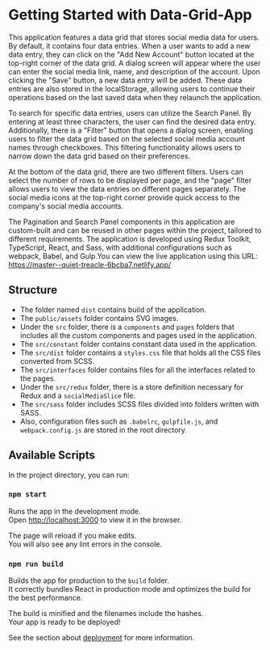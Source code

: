 # Getting Started with Data-Grid-App
This application features a data grid that stores social media data for users. By default, it contains four data entries. When a user wants to add a new data entry, they can click on the "Add New Account" button located at the top-right corner of the data grid. A dialog screen will appear where the user can enter the social media link, name, and description of the account. Upon clicking the "Save" button, a new data entry will be added. These data entries are also stored in the localStorage, allowing users to continue their operations based on the last saved data when they relaunch the application.

To search for specific data entries, users can utilize the Search Panel. By entering at least three characters, the user can find the desired data entry. Additionally, there is a "Filter" button that opens a dialog screen, enabling users to filter the data grid based on the selected social media account names through checkboxes. This filtering functionality allows users to narrow down the data grid based on their preferences.

At the bottom of the data grid, there are two different filters. Users can select the number of rows to be displayed per page, and the "page" filter allows users to view the data entries on different pages separately. The social media icons at the top-right corner provide quick access to the company's social media accounts.

The Pagination and Search Panel components in this application are custom-built and can be reused in other pages within the project, tailored to different requirements. The application is developed using Redux Toolkit, TypeScript, React, and Sass, with additional configurations such as webpack, Babel, and Gulp.You can view the live application using this URL: https://master--quiet-treacle-6bcba7.netlify.app/

## Structure
* The folder named `dist` contains build of the application. 
* The `public/assets` folder contains SVG images. 
* Under the `src` folder, there is a `components` and `pages` folders that includes all the custom components and pages used in the application. 
* The `src/constant` folder contains constant data used in the application. 
* The `src/dist` folder contains a `styles.css` file that holds all the CSS files converted from SCSS. 
* The `src/interfaces` folder contains files for all the interfaces related to the pages. 
* Under the `src/redux` folder, there is a store definition necessary for Redux and a `socialMediaSlice` file. 
* The `src/sass` folder includes SCSS files divided into folders written with SASS. 
* Also, configuration files such as `.babelrc`, `gulpfile.js`, and `webpack.config.js` are stored in the root directory. 

## Available Scripts

In the project directory, you can run:

### `npm start`

Runs the app in the development mode.\
Open [http://localhost:3000](http://localhost:3000) to view it in the browser.

The page will reload if you make edits.\
You will also see any lint errors in the console.

### `npm run build`

Builds the app for production to the `build` folder.\
It correctly bundles React in production mode and optimizes the build for the best performance.

The build is minified and the filenames include the hashes.\
Your app is ready to be deployed!

See the section about [deployment](https://facebook.github.io/create-react-app/docs/deployment) for more information.



